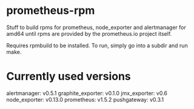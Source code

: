 # prometheus-rpm
Stuff to build rpms for prometheus, node_exporter and alertmanager for amd64 until rpms are provided by the prometheus.io project itself.

Requires rpmbuild to be installed. To run, simply go into a subdir and run make. 

# Currently used versions

alertmanager: v0.5.1
graphite_exporter: v0.1.0
jmx_exporter: v0.6
node_exporter: v0.13.0
prometheus: v1.5.2
pushgateway: v0.3.1

